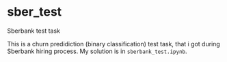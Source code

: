 # sber_test
Sberbank test task

This is a churn predidiction (binary classification) test task, that i got during Sberbank hiring process. My solution is in `sberbank_test.ipynb`.
